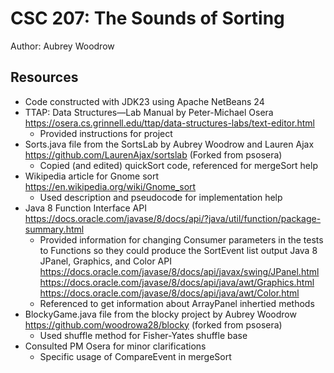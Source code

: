 # CSC 207: The Sounds of Sorting

Author: Aubrey Woodrow

## Resources

+ Code constructed with JDK23 using Apache NetBeans 24
+ TTAP: Data Structures—Lab Manual by Peter-Michael Osera
    https://osera.cs.grinnell.edu/ttap/data-structures-labs/text-editor.html
    - Provided instructions for project
+ Sorts.java file from the SortsLab by Aubrey Woodrow and Lauren Ajax
    https://github.com/LaurenAjax/sortslab (Forked from psosera)
    - Copied (and edited) quickSort code, referenced for mergeSort help
+ Wikipedia article for Gnome sort https://en.wikipedia.org/wiki/Gnome_sort
    - Used description and pseudocode for implementation help
+ Java 8 Function Interface API 
    https://docs.oracle.com/javase/8/docs/api/?java/util/function/package-summary.html
    - Provided information for changing Consumer parameters in the tests to
    Functions so they could produce the SortEvent list output
Java 8 JPanel, Graphics, and Color API 
https://docs.oracle.com/javase/8/docs/api/javax/swing/JPanel.html
https://docs.oracle.com/javase/8/docs/api/java/awt/Graphics.html
https://docs.oracle.com/javase/8/docs/api/java/awt/Color.html
    - Referenced to get information about ArrayPanel inhertied methods
+ BlockyGame.java file from the blocky project by Aubrey Woodrow
    https://github.com/woodrowa28/blocky (forked from psosera)
    - Used shuffle method for Fisher-Yates shuffle base
+ Consulted PM Osera for minor clarifications
    - Specific usage of CompareEvent in mergeSort